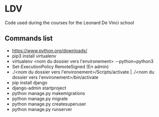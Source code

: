 # LDV
Code used during the courses for the Leonard De Vinci school

## Commands list

* https://www.python.org/downloads/
* pip3 install virtualenv
* virtualenv <nom du dossier vers l'environement> --python=python3
* Set-ExecutionPolicy RemoteSigned (En admin)
* ./<nom du dossier vers l'environement>/Scripts/activate | ./<nom du dossier vers l'environement>/bin/activate
* pip install django
* django-admin startproject <nom du projet>
* python manage.py makemigrations
* python manage.py migrate
* python manage.py createsuperuser
* python manage.py runserver
